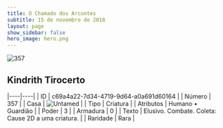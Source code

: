 ```yaml
---
title: O Chamado dos Arcontes
subtitle: 15 de novembro de 2018
layout: page
show_sidebar: false
hero_image: hero.png
---
```


![357](https://cdn.keyforgegame.com/media/card_front/pt/341_357_CJVF7978M9W3_pt.png)

## Kindrith Tirocerto

|----|----|
| ID | c69a4a22-7d34-4719-9d64-a0a691d60164 |
| Número | 357 |
| Casa | ![Untamed](https://archonarcana.com/images/thumb/b/bd/Untamed.png/22px-Untamed.png "Indomados") |
| Tipo | Criatura |
| Atributos | Humano • Guardião |
| Poder | 3 |
| Armadura | 0 |
| Texto | Elusivo. Combate. Coleta: Cause 2D a uma criatura. |
| Raridade | Rara |
